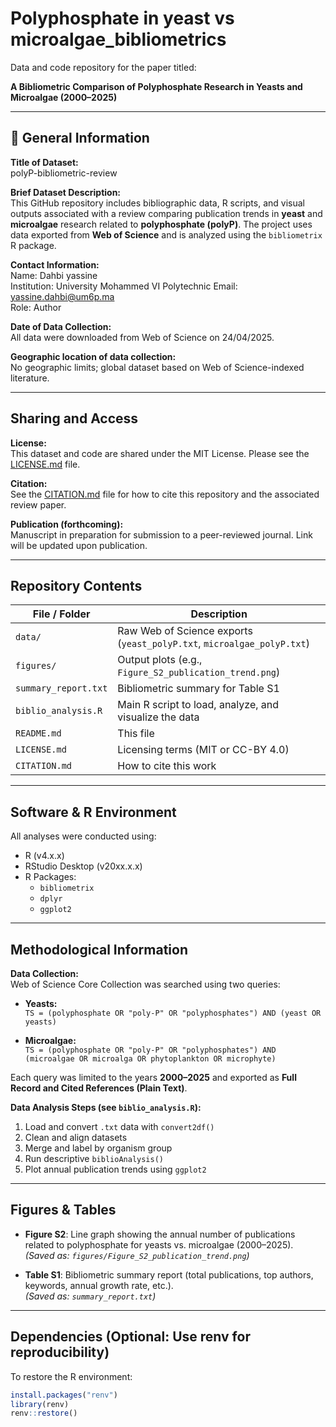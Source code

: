 # Polyphosphate in yeast vs microalgae_bibliometrics
Data and code repository for the paper titled:

**A Bibliometric Comparison of Polyphosphate Research in Yeasts and Microalgae (2000–2025)**

---

## 📄 General Information

**Title of Dataset:**  
polyP-bibliometric-review

**Brief Dataset Description:**  
This GitHub repository includes bibliographic data, R scripts, and visual outputs associated with a review comparing publication trends in **yeast** and **microalgae** research related to **polyphosphate (polyP)**. The project uses data exported from **Web of Science** and is analyzed using the `bibliometrix` R package.

**Contact Information:**  
Name: Dahbi yassine  
Institution: University Mohammed VI Polytechnic
Email: yassine.dahbi@um6p.ma  
Role: Author 

**Date of Data Collection:**  
All data were downloaded from Web of Science on 24/04/2025.

**Geographic location of data collection:**  
No geographic limits; global dataset based on Web of Science-indexed literature.

---

##  Sharing and Access

**License:**  
This dataset and code are shared under the MIT License. Please see the [LICENSE.md](./LICENSE.md) file.

**Citation:**  
See the [CITATION.md](./CITATION.md) file for how to cite this repository and the associated review paper.

**Publication (forthcoming):**  
Manuscript in preparation for submission to a peer-reviewed journal. Link will be updated upon publication.

---

##  Repository Contents

| File / Folder                | Description                                                                 |
|-----------------------------|-----------------------------------------------------------------------------|
| `data/`                     | Raw Web of Science exports (`yeast_polyP.txt`, `microalgae_polyP.txt`)     |
| `figures/`                  | Output plots (e.g., `Figure_S2_publication_trend.png`)                     |
| `summary_report.txt`        | Bibliometric summary for Table S1                                          |
| `biblio_analysis.R`         | Main R script to load, analyze, and visualize the data                     |
| `README.md`                 | This file                                                                  |
| `LICENSE.md`                | Licensing terms (MIT or CC-BY 4.0)                                          |
| `CITATION.md`               | How to cite this work                                                       |

---

##  Software & R Environment

All analyses were conducted using:

- R (v4.x.x)
- RStudio Desktop (v20xx.x.x)
- R Packages:
  - `bibliometrix`
  - `dplyr`
  - `ggplot2`

---

##  Methodological Information

**Data Collection:**  
Web of Science Core Collection was searched using two queries:

- **Yeasts:**  
  `TS = (polyphosphate OR "poly-P" OR "polyphosphates") AND (yeast OR yeasts)`

- **Microalgae:**  
  `TS = (polyphosphate OR "poly-P" OR "polyphosphates") AND (microalgae OR microalga OR phytoplankton OR microphyte)`

Each query was limited to the years **2000–2025** and exported as **Full Record and Cited References (Plain Text)**.

**Data Analysis Steps (see `biblio_analysis.R`):**
1. Load and convert `.txt` data with `convert2df()`
2. Clean and align datasets
3. Merge and label by organism group
4. Run descriptive `biblioAnalysis()`
5. Plot annual publication trends using `ggplot2`

---

##  Figures & Tables

-  **Figure S2**: Line graph showing the annual number of publications related to polyphosphate for yeasts vs. microalgae (2000–2025).  
  *(Saved as: `figures/Figure_S2_publication_trend.png`)*

-  **Table S1**: Bibliometric summary report (total publications, top authors, keywords, annual growth rate, etc.).  
  *(Saved as: `summary_report.txt`)*

---

##  Dependencies (Optional: Use renv for reproducibility)

To restore the R environment:

```r
install.packages("renv")
library(renv)
renv::restore()
